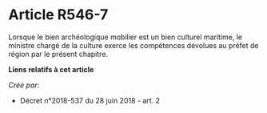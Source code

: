 # Article R546-7

Lorsque le bien archéologique mobilier est un bien culturel maritime, le ministre chargé de la culture exerce les compétences
dévolues au préfet de région par le présent chapitre.

**Liens relatifs à cet article**

_Créé par_:

  - Décret n°2018-537 du 28 juin 2018 - art. 2
